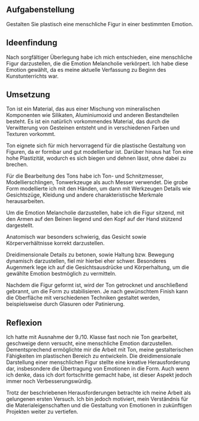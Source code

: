 ## Aufgabenstellung

Gestalten Sie plastisch eine menschliche Figur in einer bestimmten Emotion.

## Ideenfindung

Nach sorgfältiger Überlegung habe ich mich entschieden, eine menschliche Figur darzustellen, die die Emotion Melancholie verkörpert. Ich habe diese Emotion gewählt, da es meine aktuelle Verfassung zu Beginn des Kunstunterrichts war.

## Umsetzung

Ton ist ein Material, das aus einer Mischung von mineralischen Komponenten wie Silikaten, Aluminiumoxid und anderen Bestandteilen besteht. Es ist ein natürlich vorkommendes Material, das durch die Verwitterung von Gesteinen entsteht und in verschiedenen Farben und Texturen vorkommt.

Ton eignete sich für mich hervorragend für die plastische Gestaltung von Figuren, da er formbar und gut modellierbar ist. Darüber hinaus hat Ton eine hohe Plastizität, wodurch es sich biegen und dehnen lässt, ohne dabei zu brechen.

Für die Bearbeitung des Tons habe ich Ton- und Schnitzmesser, Modellierschlingen, Tonwerkzeuge als auch Messer verwendet. Die grobe Form modellierte ich mit den Händen, um dann mit Werkzeugen Details wie Gesichtszüge, Kleidung und andere charakteristische Merkmale herausarbeiten. 

Um die Emotion Melancholie darzustellen, habe ich die Figur sitzend, mit den Armen auf den Beinen liegend und den Kopf auf der Hand stützend dargestellt.

Anatomisch war besonders schwierig, das Gesicht sowie Körperverhältnisse korrekt darzustellen.

Dreidimensionale Details zu betonen, sowie Haltung bzw. Bewegung dynamisch darzustellen, fiel mir hierbei eher schwer. Besonderes Augenmerk lege ich auf die Gesichtsausdrücke und Körperhaltung, um die gewählte Emotion bestmöglich zu vermitteln.

Nachdem die Figur geformt ist, wird der Ton getrocknet und anschließend gebrannt, um die Form zu stabilisieren. Je nach gewünschtem Finish kann die Oberfläche mit verschiedenen Techniken gestaltet werden, beispielsweise durch Glasuren oder Patinierung.

## Reflexion

Ich hatte mit Ausnahme der 9./10. Klasse fast noch nie Ton gearbeitet, geschweige denn versucht, eine menschliche Emotion darzustellen. Dementsprechend ermöglichte mir die Arbeit mit Ton, meine gestalterischen Fähigkeiten im plastischen Bereich zu entwickeln. Die dreidimensionale Darstellung einer menschlichen Figur stellte eine kreative Herausforderung dar, insbesondere die Übertragung von Emotionen in die Form. Auch wenn ich denke, dass ich dort fortschritte gemacht habe, ist dieser Aspekt jedoch immer noch Verbesserungswürdig.

Trotz der beschriebenen Herausforderungen betrachte ich meine Arbeit als gelungenen ersten Versuch. Ich bin jedoch motiviert, mein Verständnis für die Materialeigenschaften und die Gestaltung von Emotionen in zukünftigen Projekten weiter zu vertiefen.
